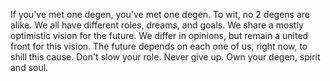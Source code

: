 If you've met one degen, you've met one degen. 
To wit, no 2 degens are alike. 
We all have different roles, dreams, and goals. 
We share a mostly optimistic vision for the future.
We differ in opinions, but remain a united front for this vision. 
The future depends on each one of us, right now, to shill this cause. 
Don't slow your role. 
Never give up. 
Own your degen, spirit and soul. 
